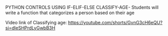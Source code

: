 PYTHON CONTROLS USING IF-ELIF-ELSE
CLASSIFY-AGE-
Students will write a function that categorizes a person based on their age 

Video link of Classifying age: https://youtube.com/shorts/GvnG3cH6eQU?si=dleSHPrdLyGwbB3H
